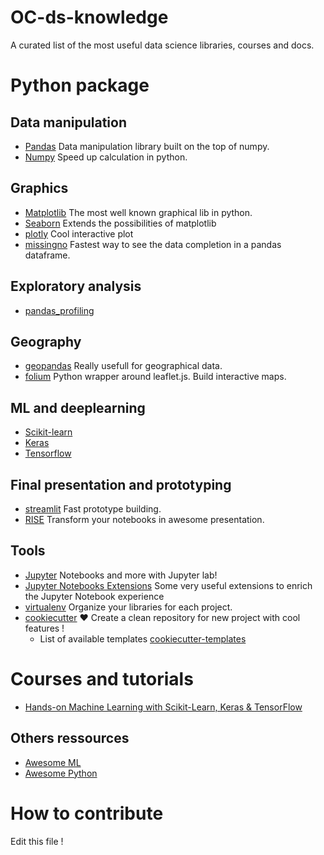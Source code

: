 OC-ds-knowledge
==================
A curated list of the most useful data science libraries, courses and docs.


Python package
================

Data manipulation
-------------------
  * [Pandas](https://pandas.pydata.org/) Data manipulation library built on the top of numpy.
  * [Numpy](https://numpy.org/) Speed up calculation in python. 
  
Graphics
------------
  * [Matplotlib](https://matplotlib.org/3.1.0/index.html) The most well known graphical lib in python.
  * [Seaborn](https://seaborn.pydata.org/) Extends the possibilities of matplotlib
  * [plotly](https://plotly.com/python/) Cool interactive plot
  * [missingno](https://github.com/ResidentMario/missingno) Fastest way to see the data completion in a pandas dataframe.
  
Exploratory analysis
----------------------
  * [pandas_profiling](https://github.com/pandas-profiling/pandas-profiling)
  
Geography
-----------
  * [geopandas](https://geopandas.org/) Really usefull for geographical data.
  * [folium](https://python-visualization.github.io/folium/) Python wrapper around leaflet.js. Build interactive maps. 
  
ML and deeplearning
----------------------
  * [Scikit-learn](https://scikit-learn.org/stable/)
  * [Keras](https://keras.io/)
  * [Tensorflow](https://www.tensorflow.org/)
  
Final presentation and prototyping
------------------------------------
  * [streamlit](https://www.streamlit.io/) Fast prototype building.
  * [RISE](https://rise.readthedocs.io/en/stable/) Transform your notebooks in awesome presentation.
  
Tools
------
  * [Jupyter](https://jupyter.org/) Notebooks and more with Jupyter lab!
  * [Jupyter Notebooks Extensions](https://github.com/ipython-contrib/jupyter_contrib_nbextensions) Some very useful extensions to enrich the Jupyter Notebook experience
  * [virtualenv](https://python-guide-pt-br.readthedocs.io/fr/latest/dev/virtualenvs.html) Organize your libraries for each project.
  * [cookiecutter](https://github.com/cookiecutter/cookiecutter) :heart: Create a clean repository for new project with cool features !
     *  List of available templates [cookiecutter-templates](http://cookiecutter-templates.sebastianruml.name/)

Courses and tutorials
======================
  * [Hands-on Machine Learning with Scikit-Learn, Keras & TensorFlow](https://www.amazon.fr/Hands-Machine-Learning-Scikit-Learn-TensorFlow-ebook/dp/B07XGF2G87/ref=sr_1_1?__mk_fr_FR=%C3%85M%C3%85%C5%BD%C3%95%C3%91&dchild=1&keywords=Hands-on+Machine+Learning+with+Scikit-Learn%2C+Keras+%26+TensorFlow&qid=1585234967&sr=8-1)

Others ressources
-------------------
  * [Awesome ML](https://github.com/josephmisiti/awesome-machine-learning)
  * [Awesome Python](https://github.com/vinta/awesome-python)

How to contribute
=====================

Edit this file !


